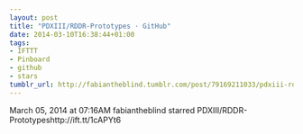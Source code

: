 ```yaml
---
layout: post
title: "PDXIII/RDDR-Prototypes · GitHub"
date: 2014-03-10T16:38:44+01:00
tags:
- IFTTT
- Pinboard
- github
- stars
tumblr_url: http://fabiantheblind.tumblr.com/post/79169211033/pdxiii-rddr-prototypes-github
---
```

March 05, 2014 at 07:16AM
fabiantheblind starred PDXIII/RDDR-Prototypeshttp://ift.tt/1cAPYt6
